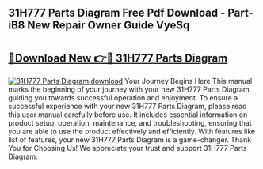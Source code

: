 ## 31H777 Parts Diagram Free Pdf Download - Part-iB8 New Repair Owner Guide VyeSq

# <h2><a href="http://dfo49p.blite.top/?on=31H777+Parts+Diagram">🔗Download New 👉🔴 31H777 Parts Diagram</a></h2>

[![31H777 Parts Diagram download](https://i.imgur.com/lujVjoI.png)](http://dfo49p.blite.top/?on=31H777+Parts+Diagram)
Your Journey Begins Here This manual marks the beginning of your journey with your new 31H777 Parts Diagram, guiding you towards successful operation and enjoyment. To ensure a successful experience with your new 31H777 Parts Diagram, please read this user manual carefully before use. It includes essential information on product setup, operation, maintenance, and troubleshooting, ensuring that you are able to use the product effectively and efficiently. With features like list of features, your new 31H777 Parts Diagram is a game-changer. Thank You for Choosing Us! We appreciate your trust and support 31H777 Parts Diagram.
